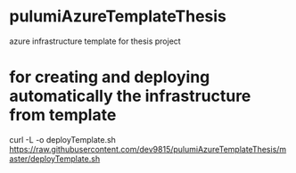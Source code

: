 # pulumiAzureTemplateThesis
azure infrastructure template for thesis project
# for creating and deploying automatically the infrastructure from template
curl -L -o deployTemplate.sh https://raw.githubusercontent.com/dev9815/pulumiAzureTemplateThesis/master/deployTemplate.sh
